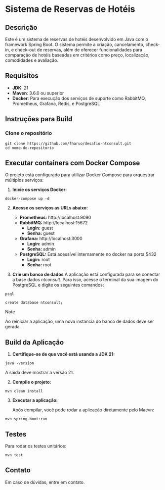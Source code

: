 # Sistema de Reservas de Hotéis

## Descrição
Este é um sistema de reservas de hotéis desenvolvido em Java com o framework Spring Boot. O sistema permite a criação, cancelamento, check-in, e check-out de reservas, além de oferecer funcionalidades para comparação de hotéis baseadas em critérios como preço, localização, comodidades e avaliação.

## Requisitos
- **JDK**: 21
- **Maven**: 3.6.0 ou superior
- **Docker**: Para execução dos serviços de suporte como RabbitMQ, Prometheus, Grafana, Redis, e PostgreSQL

## Instruções para Build
### Clone o repositório
```
git clone https://github.com/fharuo/desafio-ntconsult.git
cd nome-do-repositorio
```

## Executar containers com Docker Compose
O projeto está configurado para utilizar Docker Compose para orquestrar múltiplos serviços:
1. **Inicie os serviços Docker:**
```
docker-compose up -d
```

2. **Acesse os serviços as URLs abaixo:**
   - **Prometheus:** http://localhost:9090
   - **RabbitMQ:** http://localhost:15672
     - **Login:** guest
     - **Senha:** guest
   - **Grafana:** http://localhost:3000
     - **Login:** admin
     - **Senha:** admin
   - **PostgreSQL:** Está acessível internamente no docker na porta 5432
     - **Login:** root
     - **Senha:** root
    
3. **Crie um banco de dados**
A aplicação está configurada para se conectar a base dados *ntconsult*. Para isso, acesse o terminal da sua imagem do PostgreSQL e digite os seguintes comandos:

```
psql
```
```
create database ntconsult;
```

> [!NOTE]
> Ao reiniciar a aplicação, uma nova instancia do banco de dados deve ser gerada.


## Build da Aplicação
1. **Certifique-se de que você está usando a JDK 21:**
```
java -version
```
  A saída deve mostrar a versão 21.

2. **Compile o projeto:**
```
mvn clean install
```

3. **Executar a aplicação:**

   Após compilar, você pode rodar a aplicação diretamente pelo Maevn:
```
mvn spring-boot:run
```
       
## Testes
Para rodar os testes unitários:
```
mvn test
```

## Contato
Em caso de dúvidas, entre em contato.
   
